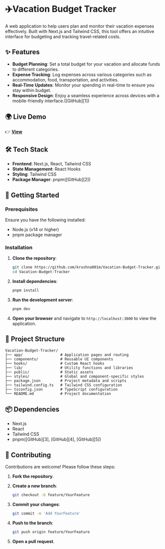 
# ✈️Vacation Budget Tracker

A web application to help users plan and monitor their vacation expenses effectively. Built with Next.js and Tailwind CSS, this tool offers an intuitive interface for budgeting and tracking travel-related costs.

## ✨ Features

* **Budget Planning**: Set a total budget for your vacation and allocate funds to different categories.
* **Expense Tracking**: Log expenses across various categories such as accommodation, food, transportation, and activities.
* **Real-Time Updates**: Monitor your spending in real-time to ensure you stay within budget.
* **Responsive Design**: Enjoy a seamless experience across devices with a mobile-friendly interface.([GitHub][1])

## 🌍 Live Demo
👉 [**View**](https://v0-vacation-budget-tracker.vercel.app/)  


## 🛠️ Tech Stack

* **Frontend**: Next.js, React, Tailwind CSS
* **State Management**: React Hooks
* **Styling**: Tailwind CSS
* **Package Manager**: pnpm([GitHub][2])

## 🚀 Getting Started

### Prerequisites

Ensure you have the following installed:

* Node.js (v14 or higher)
* pnpm package manager

### Installation

1. **Clone the repository**:

   ```bash
   git clone https://github.com/krushna001m/Vacation-Budget-Tracker.git
   cd Vacation-Budget-Tracker
   ```



2. **Install dependencies**:

   ```bash
   pnpm install
   ```



3. **Run the development server**:

   ```bash
   pnpm dev
   ```



4. **Open your browser** and navigate to `http://localhost:3000` to view the application.

## 📁 Project Structure

```plaintext
Vacation-Budget-Tracker/
├── app/                 # Application pages and routing
├── components/          # Reusable UI components
├── hooks/               # Custom React hooks
├── lib/                 # Utility functions and libraries
├── public/              # Static assets
├── styles/              # Global and component-specific styles
├── package.json         # Project metadata and scripts
├── tailwind.config.ts   # Tailwind CSS configuration
├── tsconfig.json        # TypeScript configuration
└── README.md            # Project documentation
```



## 📦 Dependencies

* Next.js
* React
* Tailwind CSS
* pnpm([GitHub][3], [GitHub][4], [GitHub][5])

## 🤝 Contributing

Contributions are welcome! Please follow these steps:

1. **Fork the repository**.
2. **Create a new branch**:

   ```bash
   git checkout -b feature/YourFeature
   ```



3. **Commit your changes**:

   ```bash
   git commit -m 'Add YourFeature'
   ```



4. **Push to the branch**:

   ```bash
   git push origin feature/YourFeature
   ```



5. **Open a pull request**.

